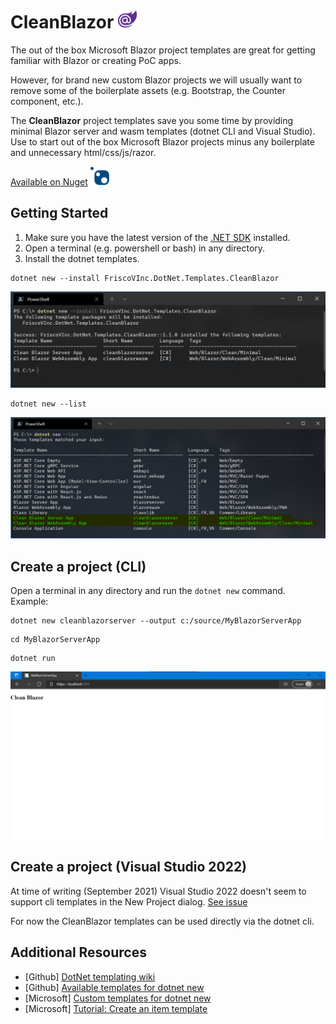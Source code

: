 # CleanBlazor <img src="https://github.com/fvilches17/CleanBlazor/blob/main/images/blazor-logo.png" height="30">
The out of the box Microsoft Blazor project templates are great for getting familiar with Blazor or creating PoC apps.

However, for brand new custom Blazor projects we will usually want to remove some of the boilerplate assets (e.g. Bootstrap, the Counter component, etc.).

The **CleanBlazor** project templates save you some time by providing minimal Blazor server and wasm templates (dotnet CLI and Visual Studio). Use to start out of the box Microsoft Blazor projects minus any boilerplate and unnecessary html/css/js/razor.

[Available on Nuget](https://www.nuget.org/packages/FriscoVInc.DotNet.Templates.CleanBlazor/) <img src="https://github.com/fvilches17/CleanBlazor/blob/main/images/nuget-logo.svg" height="30">

## Getting Started
1. Make sure you have the latest version of the [.NET SDK](https://dotnet.microsoft.com/download/dotnet/) installed.
2. Open a terminal (e.g. powershell or bash) in any directory.
3. Install the dotnet templates.
```
dotnet new --install FriscoVInc.DotNet.Templates.CleanBlazor
```
![successfull install](https://github.com/fvilches17/CleanBlazor/blob/main/images/dotnet-new-install.png)
```
dotnet new --list
```
![listing dotnet templates](https://github.com/fvilches17/CleanBlazor/blob/main/images/dotnet-list.png)

## Create a project (CLI)
Open a terminal in any directory and run the ```dotnet new``` command. 
Example:
```
dotnet new cleanblazorserver --output c:/source/MyBlazorServerApp
```
```
cd MyBlazorServerApp
```
```
dotnet run
```
![app running on browser](https://github.com/fvilches17/CleanBlazor/blob/main/images/app-on-browser.png)

## Create a project (Visual Studio 2022)
At time of writing (September 2021) Visual Studio 2022 doesn't seem to support cli templates in the New Project dialog. [See issue](https://developercommunity.visualstudio.com/t/net-cli-templates-in-visual-studio-missing/1508502?from=email&moreInfo=true&viewtype=all)

For now the CleanBlazor templates can be used directly via the dotnet cli.

## Additional Resources
* [Github] [DotNet templating wiki](https://github.com/dotnet/templating/wiki)
* [Github] [Available templates for dotnet new](https://github.com/dotnet/templating/wiki/Available-templates-for-dotnet-new)
* [Microsoft] [Custom templates for dotnet new](https://docs.microsoft.com/en-us/dotnet/core/tools/custom-templates)
* [Microsoft] [Tutorial: Create an item template](https://docs.microsoft.com/en-us/dotnet/core/tutorials/cli-templates-create-item-template)
